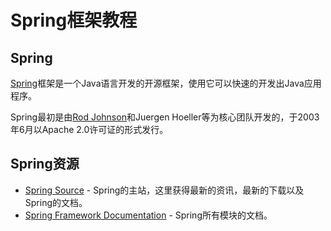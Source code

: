 # Spring框架教程

## Spring

[Spring](http://www.springsource.org/)框架是一个Java语言开发的开源框架，使用它可以快速的开发出Java应用程序。

Spring最初是由[Rod Johnson](http://en.wikipedia.org/wiki/Rod_Johnson_%28programmer%29)和Juergen Hoeller等为核心团队开发的，于2003年6月以Apache 2.0许可证的形式发行。

## Spring资源

- [Spring Source](http://www.springsource.org/) - Spring的主站，这里获得最新的资讯，最新的下载以及Spring的文档。
- [Spring Framework Documentation](http://www.springsource.org/documentation) - Spring所有模块的文档。